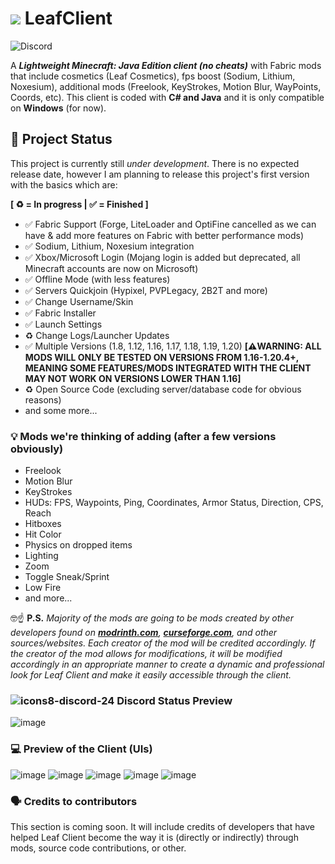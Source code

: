 # [<img src="https://media.discordapp.net/attachments/1167902642815643678/1200012616068771900/Leaf_Client.png?ex=65c4a1d6&is=65b22cd6&hm=6203765f1dc0fac30807cfbd2f5ffc9c5657966a359d3dd2b10128e4f74a5943&=&format=webp&quality=lossless&width=32&height=32">](https://media.discordapp.net/attachments/1167902642815643678/1200012616068771900/Leaf_Client.png?ex=65c4a1d6&is=65b22cd6&hm=6203765f1dc0fac30807cfbd2f5ffc9c5657966a359d3dd2b10128e4f74a5943&=&format=webp&quality=lossless&width=468&height=468) LeafClient

![Discord](https://dcbadge.vercel.app/api/server/bhVFRe4yEz)

A ___Lightweight Minecraft: Java Edition client (no cheats)___ with Fabric mods that include cosmetics (Leaf Cosmetics), fps boost (Sodium, Lithium, Noxesium), additional mods (Freelook, KeyStrokes, Motion Blur, WayPoints, Coords, etc). This client is coded with **C# and Java** and it is only compatible on **Windows** (for now).

## 🤔 Project Status
This project is currently still *under development*. There is no expected release date, however I am planning to release this project's first version with the basics which are:

**[ ♻️ = In progress | ✅ = Finished ]**

- ✅ Fabric Support (Forge, LiteLoader and OptiFine cancelled as we can have & add more features on Fabric with better performance mods)
- ✅ Sodium, Lithium, Noxesium integration
- ✅ Xbox/Microsoft Login (Mojang login is added but deprecated, all Minecraft accounts are now on Microsoft)
- ✅ Offline Mode (with less features)
- ✅ Servers Quickjoin (Hypixel, PVPLegacy, 2B2T and more)
- ✅ Change Username/Skin
- ✅ Fabric Installer
- ✅ Launch Settings
- ♻️ Change Logs/Launcher Updates
- ✅ Multiple Versions (1.8, 1.12, 1.16, 1.17, 1.18, 1.19, 1.20) **[__⚠️WARNING:__ ALL MODS WILL ONLY BE TESTED ON VERSIONS FROM 1.16-1.20.4+, MEANING SOME FEATURES/MODS INTEGRATED WITH THE CLIENT MAY NOT WORK ON VERSIONS LOWER THAN 1.16]**
- ♻️ Open Source Code (excluding server/database code for obvious reasons)
- and some more...

### 💡 Mods we're thinking of adding (after a few versions obviously)
- Freelook
- Motion Blur
- KeyStrokes
- HUDs: FPS, Waypoints, Ping, Coordinates, Armor Status, Direction, CPS, Reach
- Hitboxes
- Hit Color
- Physics on dropped items
- Lighting
- Zoom
- Toggle Sneak/Sprint
- Low Fire
- and more...

🤓☝️ **P.S.** *Majority of the mods are going to be mods created by other developers found on **[modrinth.com](https://modrinth.com)**, **[curseforge.com](https://curseforge.com)**, and other sources/websites. Each creator of the mod will be credited accordingly. If the creator of the mod allows for modifications, it will be modified accordingly in an appropriate manner to create a dynamic and professional look for Leaf Client and make it easily accessible through the client.*

### ![icons8-discord-24](https://github.com/LeafClientMC/LeafClient/assets/84229419/13f14cfd-f49e-4b2f-95d1-9e19ac36e04d) Discord Status Preview

![image](https://github.com/LeafClientMC/LeafClient/assets/84229419/f6b0b66f-13b1-4be2-ab6f-0454874cbb88)


### 💻 Preview of the Client (UIs)

![image](https://github.com/LeafClientMC/LeafClient/assets/84229419/43b6ac08-5493-41e6-977b-4cdb09c6249e)
![image](https://github.com/LeafClientMC/LeafClient/assets/84229419/2af0f723-359a-44bc-a8db-e63b581038f6)
![image](https://github.com/LeafClientMC/LeafClient/assets/84229419/9a87f523-6b54-400a-845f-f57765cddf6b)
![image](https://github.com/LeafClientMC/LeafClient/assets/84229419/17d7ec48-672c-48fc-a71a-7c036cfcd373)
![image](https://github.com/LeafClientMC/LeafClient/assets/84229419/ec658766-73d2-4575-94c4-9b3b3a906065)


### 🗣️ Credits to contributors

This section is coming soon. It will include credits of developers that have helped Leaf Client become the way it is (directly or indirectly) through mods, source code contributions, or other.
